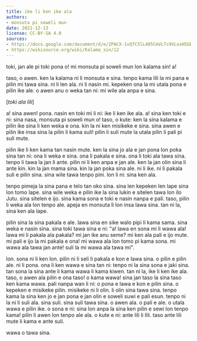 ```yaml
---
title: ike li ken ike ala
authors:
- monsuta pi soweli mun
date: 2021-12-13
license: CC-BY-SA 4.0
sources:
- https://docs.google.com/document/d/e/2PACX-1vQfC5lL405CmVLTc9VLoxH5GDGzZMHuGOIHCxIhrFqzmBmtgzBvpuksLXH5W66vgg/pub
- https://wikisource.org/wiki/Kalama_sin/12
---
```


toki, jan ale pi toki pona o! mi monsuta pi soweli mun lon kalama sin! a!

taso, o awen. ken la kalama ni li monsuta e sina. tenpo kama lili la mi pana e pilin mi tawa sina. ni li len ala. ni li nasin mi. kepeken ona la mi utala pona e pilin ike ale. o awen anu o weka tan ni: mi wile ala anpa e sina.

[*toki ala lili*]

a! sina awen! pona. nasin en toki mi li ni: ike li ken ike ala. a! sina ken toki e ni: sina nasa, monsuta pi soweli mun o! taso, o kute: ken la sina kalama e pilin ike sina li ken weka e ona. kin la ni ken misikeke e sina. sina awen e pilin ike insa sina la pilin li kama suli! pilin li suli mute la utala pilin li pali pi suli mute.

pilin ike li ken kama tan nasin mute. ken la sina jo ala e jan pona lon poka sina tan ni: ona li weka e sina. ona li pakala e sina. ona li toki ala tawa sina. tenpo li tawa la jan li ante. pilin ni li ken anpa e jan ale. ken la jan olin sina li ante kin. kin la jan mama sina. kin la jan poka sina ale. ni li ike. ni li pakala suli e pilin sina. sina wile tawa tenpo pini. lon li ni: sina ken ala.

tenpo pimeja la sina pana e telo tan oko sina. sina len kepeken len lape sina lon tomo lape. sina wile weka e pilin ike la sina lukin e sitelen tawa lon ilo Jutu. sina sitelen e ijo. sina kama sona e toki e nasin nanpa e pali. taso, pilin li weka ala lon tenpo ale.  apeja en monsuta li lon insa lawa sina. tan ni la, sina ken ala lape.

pilin sina la sina pakala e ale. lawa sina en sike walo pipi li kama sama. sina weka e nasin sina. sina toki tawa sina e ni: "a! lawa en sona mi li wawa ala! lawa mi li pakala ala pakala? mi jan ike anu seme? mi ken ala pali e ijo mute. mi pali e ijo la mi pakala e ona! mi wawa ala lon tomo pi kama sona. mi wawa ala tawa jan ante! suli la mi wawa ala tawa mi".

lon. sona ni li ken lon. pilin ni li seli li pakala e kon e lawa sina. o pilin e pilin ale. ni li pona. ona li ken wawa e sina tan ni: tenpo ni la sina sona e jaki sina. tan sona la sina ante li kama wawa li kama kiwen. tan ni la, ike li ken ike ala. taso, o awen ala pilin e ona taso! o kama wawa! sina jan taso la sina taso ken kama wawa. pali nanpa wan li ni: o pona e lawa e kon e pilin sina. o kepeken e misikeke pilin. misikeke ni li olin. li olin sina tawa sina. tenpo kama la sina ken jo e jan pona e jan olin e soweli suwi e pali esun. tenpo ni la ni li suli ala. sina suli. sina suli tawa sina. o awen ala. o pali e ale. o utala wawa e pilin ike. o sona e ni: sina lon anpa la sina ken pilin e sewi lon tenpo kama! pilin li awen lon tenpo ale ala. o kute e ni: ante lili li lili. taso ante lili mute li kama e ante suli.

wawa o tawa sina.